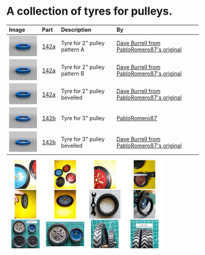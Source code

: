 # A collection of tyres for pulleys.

Image | Part | Description | By
:--- | :--- | :--- | :---
[<img src="images/142a_pattern_a.png" width="100">](stl/142a_pattern_a.stl) | [142a](stl/142a_pattern_a.stl) | Tyre for 2" pulley pattern A | [Dave Burrell from PabloRomero87's original](https://www.thingiverse.com/thing:5021493)
[<img src="images/142a_pattern_b.png" width="100">](stl/142a_pattern_b.stl) | [142a](stl/142a_pattern_b.stl) | Tyre for 2" pulley pattern B | [Dave Burrell from PabloRomero87's original](https://www.thingiverse.com/thing:5021493)
[<img src="images/142a_bevelled.png" width="100">](stl/142a_bevelled.stl) | [142a](stl/142a_bevelled.stl) | Tyre for 2" pulley bevelled | [Dave Burrell from PabloRomero87's original](https://www.thingiverse.com/thing:5021493)
[<img src="images/142b.png" width="100">](stl/142b.stl) | [142b](stl/142b.stl) | Tyre for 3" pulley | [PabloRomero87](https://www.thingiverse.com/thing:4935158)
[<img src="images/142b_bevelled.png" width="100">](stl/142b_bevelled.stl) | [142b](stl/142b_bevelled.stl) | Tyre for 3" pulley bevelled | [Dave Burrell from PabloRomero87's original](https://www.thingiverse.com/thing:5021493)

[<img src="images/19b-1.jpg" width="100">](images/19b-1.jpg)
[<img src="images/19b-2.jpg" width="100">](images/19b-2.jpg)
[<img src="images/19b-3.jpg" width="100">](images/19b-3.jpg)
[<img src="images/19b-4.jpg" width="100">](images/19b-4.jpg)
[<img src="images/19b-5.jpg" width="100">](images/19b-5.jpg)
[<img src="images/19b-6.jpg" width="100">](images/19b-6.jpg)
[<img src="images/142a.gif" width="100">](images/142a.gif)
[<img src="images/142a_side_view.gif" width="100">](images/142a_side_view.gif)
[<img src="images/profile.gif" width="100">](images/profile.gif)
[<img src="images/side_view.gif" width="100">](images/side_view.gif)
[<img src="images/bevelled.gif" width="100">](images/bevelled.gif)
[<img src="images/treads.gif" width="100">](images/treads.gif)
